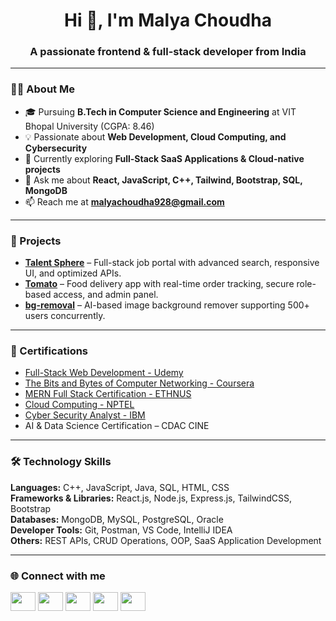<h1 align="center">Hi 👋, I'm Malya Choudha</h1>
<h3 align="center">A passionate frontend & full-stack developer from India</h3>

---

### 👩‍💻 About Me  
- 🎓 Pursuing **B.Tech in Computer Science and Engineering** at VIT Bhopal University (CGPA: 8.46)  
- 💡 Passionate about **Web Development, Cloud Computing, and Cybersecurity**  
- 🌱 Currently exploring **Full-Stack SaaS Applications & Cloud-native projects**  
- 💬 Ask me about **React, JavaScript, C++, Tailwind, Bootstrap, SQL, MongoDB**  
- 📫 Reach me at **malyachoudha928@gmail.com**

---

### 🚀 Projects  
- **[Talent Sphere](https://github.com/malyagithub/JOB-PORTAL)** – Full-stack job portal with advanced search, responsive UI, and optimized APIs.  
- **[Tomato](https://food-del-frontend-7r95.onrender.com)** – Food delivery app with real-time order tracking, secure role-based access, and admin panel.  
- **[bg-removal](https://bg-remover-tau.vercel.app/)** – AI-based image background remover supporting 500+ users concurrently.  

---

### 🏅 Certifications  
- [Full-Stack Web Development - Udemy](https://www.udemy.com/certificate/UC-a29e9bf0-d147-401b-ba9f-17eac9c45c33/)  
- [The Bits and Bytes of Computer Networking - Coursera](https://www.coursera.org/account/accomplishments/verify/CTTXCKQ37TDB)  
- [MERN Full Stack Certification - ETHNUS](https://drive.google.com/file/d/1Zjw6HepFr9LQZHNGYrs0rBnfHjM-O9dy/view?usp=sharing)  
- [Cloud Computing - NPTEL](https://drive.google.com/file/d/1cvmX1nsIvFeE7iMPWENE3OJV-juwTQuB/view?usp=sharing)  
- [Cyber Security Analyst - IBM](https://drive.google.com/file/d/16YiJMRhPe5P_1YoULfwx8gO-CUG1jXmt/view?usp=sharing)  
- AI & Data Science Certification – CDAC CINE  

---

### 🛠️ Technology Skills  
**Languages:** C++, JavaScript, Java, SQL, HTML, CSS  
**Frameworks & Libraries:** React.js, Node.js, Express.js, TailwindCSS, Bootstrap  
**Databases:** MongoDB, MySQL, PostgreSQL, Oracle  
**Developer Tools:** Git, Postman, VS Code, IntelliJ IDEA  
**Others:** REST APIs, CRUD Operations, OOP, SaaS Application Development  

---

### 🌐 Connect with me  
<p align="left">
<a href="https://linkedin.com/in/malya-choudha-b1a63a251" target="blank"><img src="https://raw.githubusercontent.com/rahuldkjain/github-profile-readme-generator/master/src/images/icons/Social/linked-in-alt.svg" height="30" width="40" /></a>
<a href="https://www.codechef.com/users/malyachoudha92" target="blank"><img src="https://cdn.jsdelivr.net/npm/simple-icons@3.1.0/icons/codechef.svg" height="30" width="40" /></a>
<a href="https://www.hackerrank.com/malyachoudha928" target="blank"><img src="https://raw.githubusercontent.com/rahuldkjain/github-profile-readme-generator/master/src/images/icons/Social/hackerrank.svg" height="30" width="40" /></a>
<a href="https://www.leetcode.com/malyachoudha" target="blank"><img src="https://raw.githubusercontent.com/rahuldkjain/github-profile-readme-generator/master/src/images/icons/Social/leet-code.svg" height="30" width="40" /></a>
<a href="https://auth.geeksforgeeks.org/user/malyachopy7n" target="blank"><img src="https://raw.githubusercontent.com/rahuldkjain/github-profile-readme-generator/master/src/images/icons/Social/geeks-for-geeks.svg" height="30" width="40" /></a>
</p>
